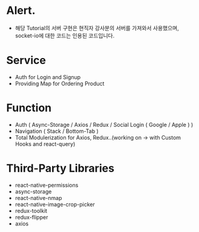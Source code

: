 # Alert.
 - 해당 Tutorial의 서버 구현은 현직자 강사분의 서버를 가져와서 사용했으며, socket-io에 대한 코드는 인용된 코드입니다.

# Service
 - Auth for Login and Signup
 - Providing Map for Ordering Product

# Function
 - Auth ( Async-Storage / Axios / Redux / Social Login ( Google / Apple ) )
 - Navigation ( Stack / Bottom-Tab )
 - Total Modulerization for Axios, Redux..(working on -> with Custom Hooks and react-query)

# Third-Party Libraries
 - react-native-permissions
 - async-storage
 - react-native-nmap
 - react-native-image-crop-picker
 - redux-toolkit
 - redux-flipper
 - axios
